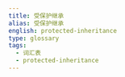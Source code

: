 ```yaml
---
title: 受保护继承
alias: 受保护继承
english: protected-inheritance
type: glossary
tags:
  - 词汇表
  - protected-inheritance
---
```

